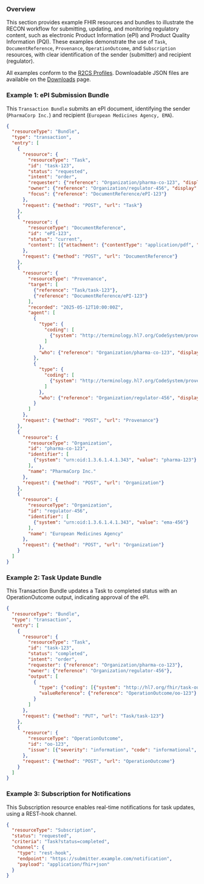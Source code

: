### Overview

This section provides example FHIR resources and bundles to illustrate the RECON workflow for submitting, updating, and monitoring regulatory content, such as electronic Product Information (ePI) and Product Quality Information (PQI). These examples demonstrate the use of `Task`, `DocumentReference`, `Provenance`, `OperationOutcome`, and `Subscription` resources, with clear identification of the sender (submitter) and recipient (regulator).

All examples conform to the [R2CS Profiles](https://build.fhir.org/ig/cander2/recon-ig/profiles.html). Downloadable JSON files are available on the [Downloads](https://build.fhir.org/ig/cander2/recon-ig/downloads.html) page.

### Example 1: ePI Submission Bundle

This `Transaction Bundle` submits an ePI document, identifying the sender (`PharmaCorp Inc.`) and recipient (`European Medicines Agency, EMA`).

```json
{
  "resourceType": "Bundle",
  "type": "transaction",
  "entry": [
    {
      "resource": {
        "resourceType": "Task",
        "id": "task-123",
        "status": "requested",
        "intent": "order",
        "requester": {"reference": "Organization/pharma-co-123", "display": "PharmaCorp Inc."},
        "owner": {"reference": "Organization/regulator-456", "display": "EMA"},
        "focus": {"reference": "DocumentReference/ePI-123"}
      },
      "request": {"method": "POST", "url": "Task"}
    },
    {
      "resource": {
        "resourceType": "DocumentReference",
        "id": "ePI-123",
        "status": "current",
        "content": [{"attachment": {"contentType": "application/pdf", "url": "http://example.com/ePI.pdf"}}]
      },
      "request": {"method": "POST", "url": "DocumentReference"}
    },
    {
      "resource": {
        "resourceType": "Provenance",
        "target": [
          {"reference": "Task/task-123"},
          {"reference": "DocumentReference/ePI-123"}
        ],
        "recorded": "2025-05-12T10:00:00Z",
        "agent": [
          {
            "type": {
              "coding": [
                {"system": "http://terminology.hl7.org/CodeSystem/provenance-participant-type", "code": "author"}
              ]
            },
            "who": {"reference": "Organization/pharma-co-123", "display": "PharmaCorp Inc."}
          },
          {
            "type": {
              "coding": [
                {"system": "http://terminology.hl7.org/CodeSystem/provenance-participant-type", "code": "performer"}
              ]
            },
            "who": {"reference": "Organization/regulator-456", "display": "EMA"}
          }
        ]
      },
      "request": {"method": "POST", "url": "Provenance"}
    },
    {
      "resource": {
        "resourceType": "Organization",
        "id": "pharma-co-123",
        "identifier": [
          {"system": "urn:oid:1.3.6.1.4.1.343", "value": "pharma-123"}
        ],
        "name": "PharmaCorp Inc."
      },
      "request": {"method": "POST", "url": "Organization"}
    },
    {
      "resource": {
        "resourceType": "Organization",
        "id": "regulator-456",
        "identifier": [
          {"system": "urn:oid:1.3.6.1.4.1.343", "value": "ema-456"}
        ],
        "name": "European Medicines Agency"
      },
      "request": {"method": "POST", "url": "Organization"}
    }
  ]
}
```

### Example 2: Task Update Bundle

This Transaction Bundle updates a Task to completed status with an OperationOutcome output, indicating approval of the ePI.

```json
{
  "resourceType": "Bundle",
  "type": "transaction",
  "entry": [
    {
      "resource": {
        "resourceType": "Task",
        "id": "task-123",
        "status": "completed",
        "intent": "order",
        "requester": {"reference": "Organization/pharma-co-123"},
        "owner": {"reference": "Organization/regulator-456"},
        "output": [
          {
            "type": {"coding": [{"system": "http://hl7.org/fhir/task-output-type", "code": "result"}]},
            "valueReference": {"reference": "OperationOutcome/oo-123"}
          }
        ]
      },
      "request": {"method": "PUT", "url": "Task/task-123"}
    },
    {
      "resource": {
        "resourceType": "OperationOutcome",
        "id": "oo-123",
        "issue": [{"severity": "information", "code": "informational", "details": {"text": "ePI approved"}}]
      },
      "request": {"method": "POST", "url": "OperationOutcome"}
    }
  ]
}
```

### Example 3: Subscription for Notifications

This Subscription resource enables real-time notifications for task updates, using a REST-hook channel.

```json
{
  "resourceType": "Subscription",
  "status": "requested",
  "criteria": "Task?status=completed",
  "channel": {
    "type": "rest-hook",
    "endpoint": "https://submitter.example.com/notification",
    "payload": "application/fhir+json"
  }
}
```




















